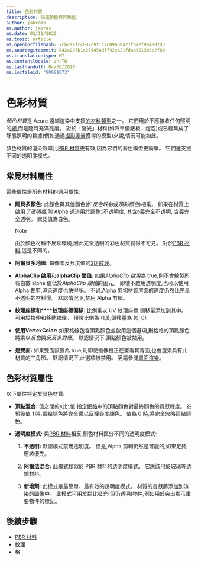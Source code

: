 ```yaml
---
title: 色彩材質
description: 描述顏色材質類型。
author: jakrams
ms.author: jakras
ms.date: 02/11/2020
ms.topic: article
ms.openlocfilehash: 7cbcaefcc087c9f1c7c09668a27fbdef9a4802d3
ms.sourcegitcommit: 642a297b1c279454df792ca21fdaa9513b5c2f8b
ms.translationtype: MT
ms.contentlocale: zh-TW
ms.lasthandoff: 04/06/2020
ms.locfileid: "80681073"
---
```

# <a name="color-materials"></a>色彩材質

*顏色材質*是 Azure 遠端渲染中支援[的材料類型](../../concepts/materials.md)之一。 它們用於不應接收任何照明的[網,](../../concepts/meshes.md)而是隨時充滿亮度。 對於「發光」材料(如汽車儀錶板、燈泡)或已經集成了靜態照明的數據(例如通過[攝影測量](https://en.wikipedia.org/wiki/Photogrammetry)獲得的模型)來說,情況可能如此。

顏色材質的渲染效率比[PBR 材質](pbr-materials.md)更有效,因為它們的著色模型更簡單。 它們還支援不同的透明度模式。

## <a name="common-material-properties"></a>常見材料屬性

這些屬性是所有材料的通用屬性:

* **阿貝多顏色:** 此顏色與其他顏色(如*反色映射*或*頂點顏色*)相乘。 如果在材質上啟用*了透明度*,則 Alpha 通道用於調整`1`不透明度, 其含`0`義完全不透明, 含義完全透明。 默認值為白色。

  > [!NOTE]
  > 由於顏色材料不反映環境,因此完全透明的彩色材質變得不可見。 對於[PBR 材料](pbr-materials.md),這是不同的。

* **阿爾貝多地圖:** 每像素反貝度值的[2D 紋理](../../concepts/textures.md)。

* **AlphaClip 啟用**和**alphaClip 閾值:** 如果*AlphaClip 啟用*為 true,則不會繪製所有白數 alpha 值低於*AlphaClip 閾值*的圖元。 即使不啟用透明度,也可以使用 Alpha 裁剪,渲染速度也快得多。 不過,Alpha 剪切材質渲染的速度仍然比完全不透明的材料慢。 默認情況下,禁用 Alpha 剪輯。

* **紋理座標和****紋理座標偏移:** 比例乘以 UV 紋理座標,偏移量添加到其中。 可用於拉伸和移動紋理。 預設比例為 (1,1),偏移量為 (0, 0)。

* **使用VertexColor:** 如果格線包含頂點顏色並啟用這個選項,則格格的頂點顏色將乘以*反色*與*反反多對應*。 默認情況下,頂點顏色被禁用。

* **是雙面:** 如果雙面設置為 true,則即使攝像機正在查看其背面,也會渲染具有此材質的三角形。 默認情況下,此選項被禁用。 另請參閱[單面渲染](single-sided-rendering.md)。

## <a name="color-material-properties"></a>色彩材質屬性

以下屬性特定於顏色材質:

* **頂點混合:** 值之間的`0`此`1`值 指定[網格](../../concepts/meshes.md)中的頂點顏色對最終顏色的貢獻程度。 在預設值 1 時,頂點顏色將完全乘以反搜尋度顏色。 值為 0 時,將完全忽略頂點顏色。

* **透明度模式:** 與[PBR 材料](pbr-materials.md)相反,顏色材料區分不同的透明度模式:

  1. **不透明:** 默認模式禁用透明度。 但是,Alpha 剪輯仍然是可能的,如果足夠,應該優先。
  
  1. **阿爾法混合:** 此模式類似於 PBR 材料的透明度模式。 它應該用於玻璃等透鏡材料。

  1. **新增劑:** 此模式是最簡單、最有效的透明度模式。 材質的貢獻將添加到渲染的圖像中。 此模式可用於類比發光(但仍透明)物件,例如用於突出顯示重要物件的標記。

## <a name="next-steps"></a>後續步驟

* [PBR 材料](pbr-materials.md)
* [紋理](../../concepts/textures.md)
* [格](../../concepts/meshes.md)
